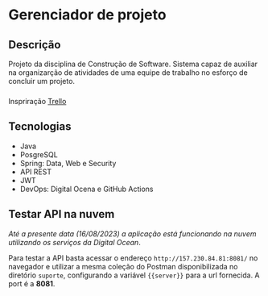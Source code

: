 # Gerenciador de projeto
## Descrição
Projeto da disciplina de Construção de Software.
Sistema capaz de auxiliar na organizarção de atividades de uma equipe de trabalho no esforço de concluir um projeto.
###
Inspriração [Trello](trello.com)

## Tecnologias
- Java
- PosgreSQL
- Spring: Data, Web e Security
- API REST
- JWT
- DevOps: Digital Ocena e GitHub Actions

## Testar API na nuvem
*Até a presente data (16/08/2023) a aplicação está funcionando na nuvem utilizando os serviços da Digital Ocean*.

Para testar a API basta acessar o endereço `http://157.230.84.81:8081/` no navegador e utilizar a mesma coleção do Postman disponibilizada no diretório `suporte`, configurando a variável `{{server}}` para a url fornecida. A port é a **8081**.
